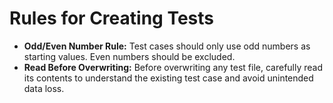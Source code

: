 # Rules for Creating Tests

*   **Odd/Even Number Rule:** Test cases should only use odd numbers as starting values. Even numbers should be excluded.
*   **Read Before Overwriting:** Before overwriting any test file, carefully read its contents to understand the existing test case and avoid unintended data loss.
